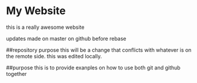# My Website

this is a really awesome website

updates made on master on github before rebase

##repository purpose
this will be a change that conflicts 
with whatever is on the remote side.
this was edited locally.

##purpose
this is to provide exanples on how to use 
both git and github together